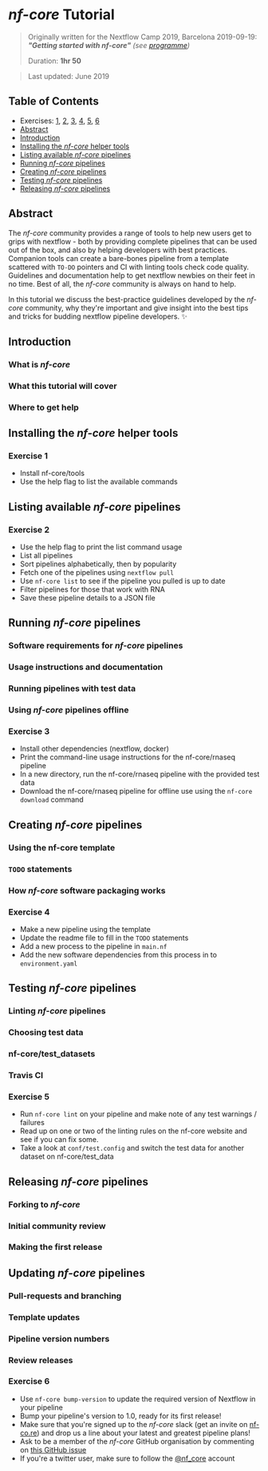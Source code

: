 # _nf-core_ Tutorial

> Originally written for the Nextflow Camp 2019, Barcelona 2019-09-19: ***"Getting started with nf-core"*** _(see [programme](https://www.nextflow.io/nfcamp/2019/phil2.html))_
>
> Duration: **1hr 50**

> Last updated: June 2019

## Table of Contents
* Exercises:
    [1](#exercise-1),
    [2](#exercise-2),
    [3](#exercise-3),
    [4](#exercise-4),
    [5](#exercise-5),
    [6](#exercise-6)
* [Abstract](#abstract)
* [Introduction](#introduction)
* [Installing the _nf-core_ helper tools](#installing-the-nf-core-helper-tools)
* [Listing available _nf-core_ pipelines](#listing-available-nf-core-pipelines)
* [Running _nf-core_ pipelines](#running-nf-core-pipelines)
* [Creating _nf-core_ pipelines](#creating-nf-core-pipelines)
* [Testing _nf-core_ pipelines](#testing-nf-core-pipelines)
* [Releasing _nf-core_ pipelines](#releasing-nf-core-pipelines)

## Abstract

The _nf-core_ community provides a range of tools to help new users get to grips with nextflow - both by providing complete pipelines that can be used out of the box, and also by helping developers with best practices. Companion tools can create a bare-bones pipeline from a template scattered with `TO-DO` pointers and CI with linting tools check code quality. Guidelines and documentation help to get nextflow newbies on their feet in no time. Best of all, the _nf-core_ community is always on hand to help.

In this tutorial we discuss the best-practice guidelines developed by the _nf-core_ community, why they're important and give insight into the best tips and tricks for budding nextflow pipeline developers. ✨

## Introduction
### What is _nf-core_
### What this tutorial will cover
### Where to get help
## Installing the _nf-core_ helper tools
###  Exercise 1
* Install nf-core/tools
* Use the help flag to list the available commands
## Listing available _nf-core_ pipelines
###  Exercise 2
* Use the help flag to print the list command usage
* List all pipelines
* Sort pipelines alphabetically, then by popularity
* Fetch one of the pipelines using `nextflow pull`
* Use `nf-core list` to see if the pipeline you pulled is up to date
* Filter pipelines for those that work with RNA
* Save these pipeline details to a JSON file
## Running _nf-core_ pipelines
### Software requirements for _nf-core_ pipelines
### Usage instructions and documentation
### Running pipelines with test data
### Using _nf-core_ pipelines offline
### Exercise 3
* Install other dependencies (nextflow, docker)
* Print the command-line usage instructions for the nf-core/rnaseq pipeline
* In a new directory, run the nf-core/rnaseq pipeline with the provided test data
* Download the nf-core/rnaseq pipeline for offline use using the `nf-core download` command
## Creating _nf-core_ pipelines
### Using the nf-core template
### `TODO` statements
### How _nf-core_ software packaging works
### Exercise 4
* Make a new pipeline using the template
* Update the readme file to fill in the `TODO` statements
* Add a new process to the pipeline in `main.nf`
* Add the new software dependencies from this process in to `environment.yaml`
## Testing _nf-core_ pipelines
###  Linting _nf-core_ pipelines
### Choosing test data
### nf-core/test_datasets
### Travis CI
### Exercise 5
* Run `nf-core lint` on your pipeline and make note of any test warnings / failures
* Read up on one or two of the linting rules on the nf-core website and see if you can fix some.
* Take a look at `conf/test.config` and switch the test data for another dataset on nf-core/test_data
## Releasing _nf-core_ pipelines
### Forking to _nf-core_
### Initial community review
### Making the first release
## Updating _nf-core_ pipelines
### Pull-requests and branching
### Template updates
### Pipeline version numbers
### Review releases
### Exercise 6
* Use `nf-core bump-version` to update the required version of Nextflow in your pipeline
* Bump your pipeline's version to 1.0, ready for its first release!
* Make sure that you're signed up to the _nf-core_ slack (get an invite on [nf-co.re](https://nf-cor.re)) and drop us a line about your latest and greatest pipeline plans!
* Ask to be a member of the _nf-core_ GitHub organisation by commenting on [this GitHub issue](https://github.com/nf-core/nf-co.re/issues/3)
* If you're a twitter user, make sure to follow the [@nf_core](https://twitter.com/nf_core) account
